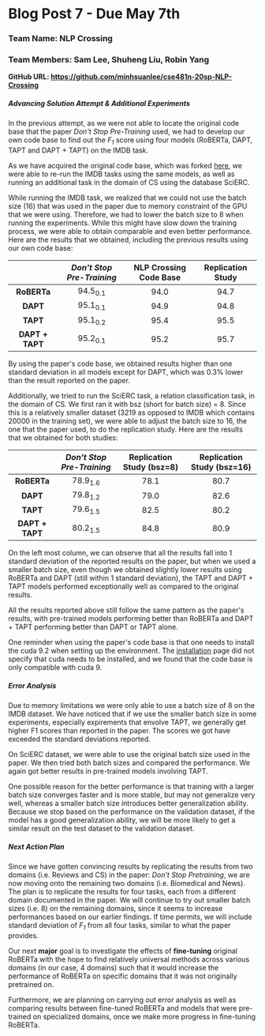 # Blog Post 7 - Due May 7th

### Team Name: NLP Crossing

### Team Members: Sam Lee, Shuheng Liu, Robin Yang

__GitHub URL: https://github.com/minhsuanlee/cse481n-20sp-NLP-Crossing__

##### Advancing Solution Attempt & Additional Experiments

In the previous attempt, as we were not able to locate the original code base that the paper _Don't Stop Pre-Training_ used, we had to develop our own code base to find out the _F<sub>1</sub>_ score using four models (RoBERTa, DAPT, TAPT and DAPT + TAPT) on the IMDB task.

As we have acquired the original code base, which was forked [here](https://github.com/ShuhengL/dont-stop-pretraining), we were able to re-run the IMDB tasks using the same models, as well as running an additional task in the domain of CS using the database SciERC.

While running the IMDB task, we realized that we could not use the batch size (16) that was used in the paper due to memory constraint of the GPU that we were using. Therefore, we had to lower the batch size to 8 when running the experiments. While this might have slow down the training process, we were able to obtain comparable and even better performance. Here are the results that we obtained, including the previous results using our own code base:

<center>

|                 | _Don't Stop Pre-Training_ | NLP Crossing Code Base | Replication  Study |
| :-------------: | :-----------------------: | :--------------------: | :----------------: |
|   __RoBERTa__   |    94.5<sub>0.1</sub>     |          94.0          |        94.7        |
|    __DAPT__     |    95.1<sub>0.1</sub>     |          94.9          |        94.8        |
|    __TAPT__     |    95.1<sub>0.2</sub>     |          95.4          |        95.5        |
| __DAPT + TAPT__ |    95.2<sub>0.1</sub>     |          95.2          |        95.7        |

</center>

By using the paper's code base, we obtained results higher than one standard deviation in all models except for DAPT, which was 0.3% lower than the result reported on the paper.

Additionally, we tried to run the SciERC task, a relation classification task, in the domain of CS. We first ran it with bsz (short for batch size) = 8. Since this is a relatively smaller dataset (3219 as opposed to IMDB which contains 20000 in the training set), we were able to adjust the batch size to 16, the one that the paper used, to do the replication study. Here are the results that we obtained for both studies:

<center>

|                 | _Don't Stop Pre-Training_ | Replication Study (bsz=8) | Replication  Study (bsz=16) |
| :-------------: | :-----------------------: | :-----------------------: | :-------------------------: |
|   __RoBERTa__   |    78.9<sub>1.6</sub>     |           78.1            |            80.7             |
|    __DAPT__     |    79.8<sub>1.2</sub>     |           79.0            |            82.6             |
|    __TAPT__     |    79.6<sub>1.5</sub>     |           82.5            |            80.2             |
| __DAPT + TAPT__ |    80.2<sub>1.5</sub>     |           84.8            |            80.9             |

</center>

On the left most column, we can observe that all the results fall into 1 standard deviation of the reported results on the paper, but when we used a smaller batch size, even though we obtained slightly lower results using RoBERTa and DAPT (still within 1 standard deviation), the TAPT and DAPT + TAPT models performed exceptionally well as compared to the original results.

All the results reported above still follow the same pattern as the paper's results, with pre-trained models performing better than RoBERTa and DAPT + TAPT performing better than DAPT or TAPT alone.

One reminder when using the paper's code base is that one needs to install the cuda 9.2 when setting up the environment. The [installation](https://github.com/ShuhengL/dont-stop-pretraining#installation) page did not specify that cuda needs to be installed, and we found that the code base is only compatible with cuda 9.



##### Error Analysis

Due to memory limitations we were only able to use a batch size of 8 on the IMDB dataset. We have noticed that if we use the smaller batch size in some experiments, especially expirements that envolve TAPT, we generally get higher F1 scores than reported in the paper. The scores we got have exceeded the standard deviations reported.

On SciERC dataset, we were able to use the original batch size used in the paper. We then tried both batch sizes and compared the performance. We again got better results in pre-trained models involving TAPT.

One possible reason for the better performance is that training with a larger batch size converges faster and is more stable, but may not generalize very well, whereas a smaller batch size introduces better generalization ability. Because we stop based on the performance on the validation dataset, if the model has a good generalization ability, we will be more likely to get a similar result on the test dataset to the validation dataset.

##### Next Action Plan

Since we have gotten convincing results by replicating the results from two domains (i.e. Reviews and CS) in the paper: _Don't Stop Pretraining_, we are now moving onto the remaining two domains (i.e. Biomedical and News). The plan is to replicate the results for four tasks, each from a different domain documented in the paper. We will continue to try out smaller batch sizes (i.e. 8) on the remaining domains, since it seems to increase performances based on our earlier findings. If time permits, we will include standard deviation of _F<sub>1</sub>_ from all four tasks, similar to what the paper provides. 

Our next __major__ goal is to investigate the effects of __fine-tuning__ original RoBERTa with the hope to find relatively universal methods across various domains (in our case, 4 domains) such that it would increase the performance of RoBERTa on specific domains that it was not originally pretrained on.

Furthermore, we are planning on carrying out error analysis as well as comparing results between fine-tuned RoBERTa and models that were pre-trained on specialized domains, once we make more progress in fine-tuning RoBERTa.
